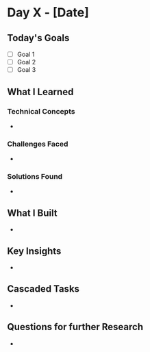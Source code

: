 # Day X - [Date]

## Today's Goals
- [ ] Goal 1 
- [ ] Goal 2
- [ ] Goal 3 

## What I Learned
### Technical Concepts
-

### Challenges Faced
-

### Solutions Found
-

## What I Built
-

## Key Insights
-

## Cascaded Tasks
-

## Questions for further Research
-